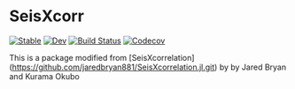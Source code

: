 # SeisXcorr

[![Stable](https://img.shields.io/badge/docs-stable-blue.svg)](https://xtyangpsp.github.io/SeisXcorr.jl/stable)
[![Dev](https://img.shields.io/badge/docs-dev-blue.svg)](https://xtyangpsp.github.io/SeisXcorr.jl/dev)
[![Build Status](https://travis-ci.com/xtyangpsp/SeisXcorr.jl.svg?branch=master)](https://travis-ci.com/xtyangpsp/SeisXcorr.jl)
[![Codecov](https://codecov.io/gh/xtyangpsp/SeisXcorr.jl/branch/master/graph/badge.svg)](https://codecov.io/gh/xtyangpsp/SeisXcorr.jl)

This is a package modified from [SeisXcorrelation] (https://github.com/jaredbryan881/SeisXcorrelation.jl.git) by by Jared Bryan and Kurama Okubo 
